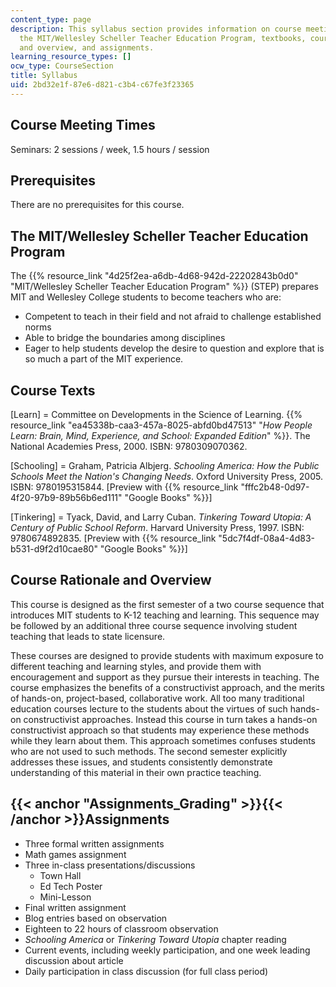 ```yaml
---
content_type: page
description: This syllabus section provides information on course meeting times, prerequisites,
  the MIT/Wellesley Scheller Teacher Education Program, textbooks, course rationale
  and overview, and assignments.
learning_resource_types: []
ocw_type: CourseSection
title: Syllabus
uid: 2bd32e1f-87e6-d821-c3b4-c67fe3f23365
---
```


Course Meeting Times
--------------------

Seminars: 2 sessions / week, 1.5 hours / session

Prerequisites
-------------

There are no prerequisites for this course.

The MIT/Wellesley Scheller Teacher Education Program
----------------------------------------------------

The {{% resource_link "4d25f2ea-a6db-4d68-942d-22202843b0d0" "MIT/Wellesley Scheller Teacher Education Program" %}} (STEP) prepares MIT and Wellesley College students to become teachers who are:

*   Competent to teach in their field and not afraid to challenge established norms
*   Able to bridge the boundaries among disciplines
*   Eager to help students develop the desire to question and explore that is so much a part of the MIT experience.

Course Texts
------------

\[Learn\] = Committee on Developments in the Science of Learning. {{% resource_link "ea45338b-caa3-457a-8025-abfd0bd47513" "_How People Learn: Brain, Mind, Experience, and School: Expanded Edition_" %}}. The National Academies Press, 2000. ISBN: 9780309070362.

\[Schooling\] = Graham, Patricia Albjerg. _Schooling America: How the Public Schools Meet the Nation's Changing Needs_. Oxford University Press, 2005. ISBN: 9780195315844. \[Preview with {{% resource_link "fffc2b48-0d97-4f20-97b9-89b56b6ed111" "Google Books" %}}\]

\[Tinkering\] = Tyack, David, and Larry Cuban. _Tinkering Toward Utopia: A Century of Public School Reform_. Harvard University Press, 1997. ISBN: 9780674892835. \[Preview with {{% resource_link "5dc7f4df-08a4-4d83-b531-d9f2d10cae80" "Google Books" %}}\]

Course Rationale and Overview
-----------------------------

This course is designed as the first semester of a two course sequence that introduces MIT students to K-12 teaching and learning. This sequence may be followed by an additional three course sequence involving student teaching that leads to state licensure.

These courses are designed to provide students with maximum exposure to different teaching and learning styles, and provide them with encouragement and support as they pursue their interests in teaching. The course emphasizes the benefits of a constructivist approach, and the merits of hands-on, project-based, collaborative work. All too many traditional education courses lecture to the students about the virtues of such hands-on constructivist approaches. Instead this course in turn takes a hands-on constructivist approach so that students may experience these methods while they learn about them. This approach sometimes confuses students who are not used to such methods. The second semester explicitly addresses these issues, and students consistently demonstrate understanding of this material in their own practice teaching.

{{< anchor "Assignments_Grading" >}}{{< /anchor >}}Assignments
--------------------------------------------------------------

*   Three formal written assignments
*   Math games assignment
*   Three in-class presentations/discussions
    *   Town Hall
    *   Ed Tech Poster
    *   Mini-Lesson
*   Final written assignment
*   Blog entries based on observation
*   Eighteen to 22 hours of classroom observation
*   _Schooling America_ or _Tinkering Toward Utopia_ chapter reading
*   Current events, including weekly participation, and one week leading discussion about article
*   Daily participation in class discussion (for full class period)